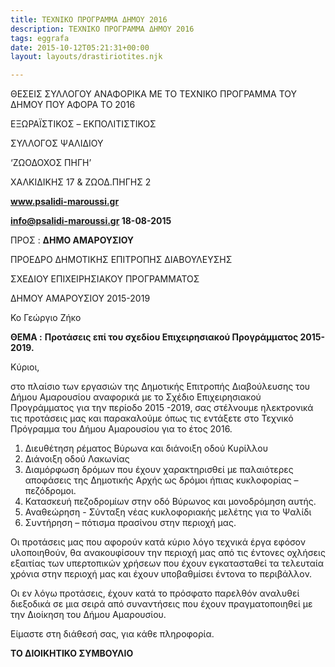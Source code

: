 ```yaml
---
title: ΤΕΧΝΙΚΟ ΠΡΟΓΡΑΜΜΑ ΔΗΜΟΥ 2016
description: ΤΕΧΝΙΚΟ ΠΡΟΓΡΑΜΜΑ ΔΗΜΟΥ 2016
tags: eggrafa
date: 2015-10-12T05:21:31+00:00
layout: layouts/drastiriotites.njk

---
```


ΘΕΣΕΙΣ ΣΥΛΛΟΓΟΥ ΑΝΑΦΟΡΙΚΑ ΜΕ ΤΟ ΤΕΧΝΙΚΟ ΠΡΟΓΡΑΜΜΑ ΤΟΥ ΔΗΜΟΥ ΠΟΥ ΑΦΟΡΑ ΤΟ 2016

<!-- excerpt -->

ΕΞΩΡΑΪΣΤΙΚΟΣ – EKΠΟΛΙΤΙΣΤΙΚΟΣ

ΣΥΛΛΟΓΟΣ ΨΑΛΙΔΙΟΥ

‘ΖΩΟΔΟΧΟΣ ΠΗΓΗ’

ΧΑΛΚΙΔΙΚΗΣ 17 &amp; ΖΩΟΔ.ΠΗΓΗΣ 2

**www.psalidi-maroussi.gr**

**info@psalidi-maroussi.gr 18-08-2015**

ΠΡΟΣ : **ΔΗΜΟ ΑΜΑΡΟΥΣΙΟΥ**

ΠΡΟΕΔΡΟ ΔΗΜΟΤΙΚΗΣ ΕΠΙΤΡΟΠΗΣ ΔΙΑΒΟΥΛΕΥΣΗΣ

ΣΧΕΔΙΟΥ ΕΠΙΧΕΙΡΗΣΙΑΚΟΥ ΠΡΟΓΡΑΜΜΑΤΟΣ

ΔΗΜΟΥ ΑΜΑΡΟΥΣΙΟΥ 2015-2019

Κο Γεώργιο Ζήκο

**ΘΕΜΑ :** **Προτάσεις επί του σχεδίου Επιχειρησιακού Προγράμματος 2015-2019.**

Κύριοι,

στο πλαίσιο των εργασιών της Δημοτικής Επιτροπής Διαβούλευσης του Δήμου Αμαρουσίου αναφορικά με το Σχέδιο Επιχειρησιακού Προγράμματος για την περίοδο 2015 -2019, σας στέλνουμε ηλεκτρονικά τις προτάσεις μας και παρακαλούμε όπως τις εντάξετε στο Τεχνικό Πρόγραμμα του Δήμου Αμαρουσίου για το έτος 2016.

1. Διευθέτηση ρέματος Βύρωνα και διάνοιξη οδού Κυρίλλου
2. Διάνοιξη οδού Λακωνίας
3. Διαμόρφωση δρόμων που έχουν χαρακτηρισθεί με παλαιότερες αποφάσεις της Δημοτικής Αρχής ως δρόμοι ήπιας κυκλοφορίας – πεζόδρομοι.
4. Κατασκευή πεζοδρομίων στην οδό Βύρωνος και μονοδρόμηση αυτής.
5. Αναθεώρηση - Σύνταξη νέας κυκλοφοριακής μελέτης για το Ψαλίδι
6. Συντήρηση – πότισμα πρασίνου στην περιοχή μας.

Οι προτάσεις μας που αφορούν κατά κύριο λόγο τεχνικά έργα εφόσον υλοποιηθούν, θα ανακουφίσουν την περιοχή μας από τις έντονες οχλήσεις εξαιτίας των υπερτοπικών χρήσεων που έχουν εγκατασταθεί τα τελευταία χρόνια στην περιοχή μας και έχουν υποβαθμίσει έντονα το περιβάλλον.

Οι εν λόγω προτάσεις, έχουν κατά το πρόσφατο παρελθόν αναλυθεί διεξοδικά σε μια σειρά από συναντήσεις που έχουν πραγματοποιηθεί με την Διοίκηση του Δήμου Αμαρουσίου.

Είμαστε στη διάθεσή σας, για κάθε πληροφορία.

**ΤΟ ΔΙΟΙΚΗΤΙΚΟ ΣΥΜΒΟΥΛΙΟ**
